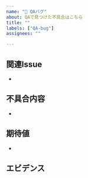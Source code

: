 ```yaml
---
name: "🐛 QAバグ"
about: QAで見つけた不具合はこちら
title: ""
labels: ["QA-bug"]
assignees: ""

---
```

## 関連Issue
- 

## 不具合内容
- 

## 期待値
- 

## エビデンス
